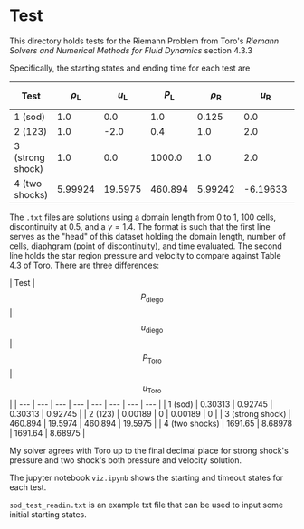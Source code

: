 # Test

This directory holds tests for the Riemann Problem from Toro's _Riemann Solvers and Numerical Methods for Fluid Dynamics_ section 4.3.3

Specifically, the starting states and ending time for each test are

| Test | $$\rho_{\mathrm{L}}$$ | $$u_{\mathrm{L}}$$ | $$P_{\mathrm{L}}$$ | $$\rho_{\mathrm{R}}$$ | $$u_{\mathrm{R}}$$ | $$P_{\mathrm{R}}$$ | Timeout (s) |
| --- | --- | --- | --- | --- | --- | --- | --- |
| 1 (sod) | 1.0 | 0.0 | 1.0 | 0.125 | 0.0 | 0.1 | 0.25 |
| 2 (123) | 1.0 | -2.0 | 0.4 | 1.0 | 2.0 | 0.4 | 0.15 |
| 3 (strong shock) | 1.0 | 0.0 | 1000.0 | 1.0 | 2.0 | 0.4 | 0.012 |
| 4 (two shocks) | 5.99924 | 19.5975 | 460.894 | 5.99242 | -6.19633 | 46.0950 | 0.035 |

The `.txt` files are solutions using a domain length from 0 to 1, 100 cells, discontinuity at 0.5, and a $\gamma = 1.4$. The format is such that the first line serves as the "head" of this dataset holding the domain length, number of cells, diaphgram (point of discontinuity), and time evaluated. The second line holds the star region pressure and velocity to compare against Table 4.3 of Toro. There are three differences:

| Test | $$P_{\mathrm{diego}}$$ | $$u_{\mathrm{diego}}$$ | $$P_{\mathrm{Toro}}$$ | $$u_{\mathrm{Toro}}$$ |
| --- | --- | --- | --- | --- | --- | --- | --- |
| 1 (sod) | 0.30313 | 0.92745 | 0.30313 | 0.92745 |
| 2 (123) | 0.00189 | 0 | 0.00189 | 0 |
| 3 (strong shock) | 460.894 | 19.5974 | 460.894 | 19.5975 |
| 4 (two shocks) | 1691.65 | 8.68978 | 1691.64 | 8.68975 |

My solver agrees with Toro up to the final decimal place for strong shock's pressure and two shock's both pressure and velocity solution.

The jupyter notebook `viz.ipynb` shows the starting and timeout states for each test.

`sod_test_readin.txt` is an example txt file that can be used to input some initial starting states.
